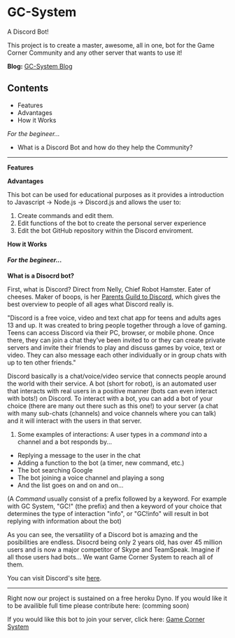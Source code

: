 # GC-System
A Discord Bot!

This project is to create a master, awesome, all in one, bot for the Game Corner Community and any other server that wants to use it!

**Blog:** [GC-System Blog](https://game-corner.000webhostapp.com/gc-system-blog/) 

## Contents

* Features 
* Advantages
* How it Works

*For the begineer...*

* What is a Discord Bot and how do they help the Community?

---

__Features__

__Advantages__

This bot can be used for educational purposes as it provides a introduction to Javascript -> Node.js -> Discord.js and allows the user to:
1. Create commands and edit them.
2. Edit functions of the bot to create the personal server experience
2. Edit the bot GitHub repository within the Discord enviroment.

__How it Works__

#### *For the begineer...*

__What is a Disocrd bot?__

First, what is Discord? Direct from Nelly, Chief Robot Hamster. Eater of cheeses. Maker of boops, is her [Parents Guild to Discord](https://blog.discordapp.com/parents-guide-to-discord-c77d91793e9c), which gives the best overview to people of all ages what Discord really is. 

"Discord is a free voice, video and text chat app for teens and adults ages 13 and up. It was created to bring people together through a love of gaming. Teens can access Discord via their PC, browser, or mobile phone. Once there, they can join a chat they’ve been invited to or they can create private servers and invite their friends to play and discuss games by voice, text or video. They can also message each other individually or in group chats with up to ten other friends."

Discord basically is a chat/voice/video service that connects people around the world with their service. 
A bot (short for robot), is an automated user that interacts with real users in a positive manner (bots can even interact with bots!) on Discord. To interact with a bot, you can add a bot of your choice (there are many out there such as this one!) to your server (a chat with many sub-chats (channels) and voice channels where you can talk) and it will interact with the users in that server. 
1. Some examples of interactions:
A user types in a *command* into a channel and a bot responds by...

* Replying a message to the user in the chat
* Adding a function to the bot (a timer, new command, etc.)
* The bot searching Google
* The bot joining a voice channel and playing a song
* And the list goes on and on and on...

(A *Command* usually consist of a prefix followed by a keyword. For example with GC System, "GC!" (the prefix) and then a keyword of your choice that determines the type of interaction "info", or "GC!info" will result in bot replying with information about the bot)

As you can see, the versatility of a Discord bot is amazing and the posibilities are endless. Disocrd being only 2 years old, has over 45 million users and is now a major competitor of Skype and TeamSpeak. Imagine if all those users had bots... We want Game Corner System to reach all of them.

You can visit Discord's site [here](https://www.google.com/url?sa=t&rct=j&q=&esrc=s&source=web&cd=1&cad=rja&uact=8&ved=0ahUKEwiarPr56JvXAhUW0IMKHalZAcgQFgglMAA&url=https%3A%2F%2Fdiscordapp.com%2F&usg=AOvVaw2mEPm0IN1VJOrjVGlu_Eqi). 
___

Right now our project is sustained on a free heroku Dyno. If you would like it to be availible full time please contribute here: 
(comming soon)

If you would like this bot to join your server, click here: [Game Corner System](https://discordapp.com/oauth2/authorize?client_id=330470506455236608&scope=bot&permissions=468974790)
